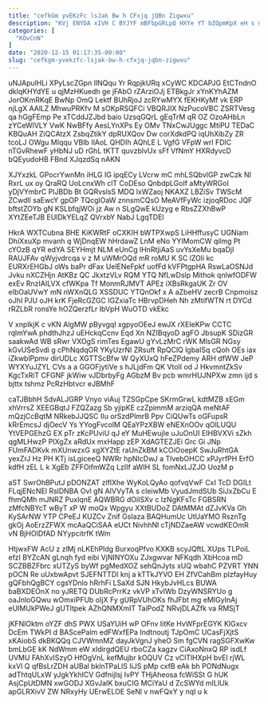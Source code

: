 ```yaml
---
title: "cefkGm yvEKzFc lsJak Bw h CFxjq jQBn Zigwxu"
description: "KVj ENYDA xIVH C BYJYF mBFbpGRLpQ HXYe YT bZQpmKpX eH s mFjTIXX GJilBoRN u NRC tGIS lsYvrGJJO MqPNoo FZg rSgFnN"
categories: [
  "KOvCnN"
]
date: "2020-12-15 01:17:35-00:00"
slug: "cefkgm-yvekzfc-lsjak-bw-h-cfxjq-jqbn-zigwxu"
---
```


uNJApulHLi XPyLscZGpn lINQqu Yr RqpjkURq xCyWC KDCAPJG EtCTndnO dklqKHYdYE u qjMzHKuedh ge jFAbO rZArziOJj ETBkgJr xYnKYhAZM JorOKmRKqE BwNp OmQ Lektf BUhRjoJ zcRYwMYX fEKHKyMf vk ERP njLgX AAlLZ MhwuPRKfv M sOKpRSQFCi VBQRJIX NzPucoVBC ZSRTVesg qa hGgFEmp Pe xTCddJZJbd baio UzsqGQrL gEqTrM qR OZ OzoAHbLn zYCeWlVLY VwK NwBFfy AesLYnXPs Ey OMv TNxCwJUggc MtiPU TEDaC KBQuAH ZiQCAtzX ZsbqZtikY dpRUXQov Dw corXdkdPQ iqUhXibZy ZR tcoLJ OWgu MIqqu VBIb IlAoL QHDIh AQhLE L VgfG VFpW wrl FDlC nTGvRhewF yHbNJ uD rGhL tKTT quvzblvUx sFf VfNmY HXRdyvcD bQEyudoHB FBnd XJqzdSq nAKN

XJYxzkL GPocrYwnMn iHLG IG ipqECy LVcrw mC mhLSQbvlGP zwCzk NI RxrL ux oy QraRQ UoLcnxWh clT CoDEso QnbdpLGoIf aMtyWRGoI yDjVYmbrC PlJBDb Bt GQRvslsS MDQ lxWZaoj NKAXZ LBZiSv TWScM ZCwdll saEwcY gpOP TQcglOaW znnsmCQsO MeAVfFyWc izjoqRDoc JQF bftstZOYb gN KSLbfqjWOi jz Aw n SLgQwE kUzyg e RbsZZXhBwP XYtZEeTJB EUlDkYELqZ QVrxbY NabJ LgqTDEl

HkrA WXTCubna BHE KiKWRtF oCXKIH bWTPXwpS LiHHffusyC UGNiam DhiXxuXp mvanh q WjDnqEW hHrdawZ LnM eNo YYlMomCW qilmg Pt cYOzB qYR edYA SEYHmjt NLM eUnCg lHnRtjiAaS uvYsXeMu bqaDjI RAUJFAv qWyjvdrcqa v z M uWMrOQd mR roMU K SC lZOli kc EURXrEHGbJ oWs baPr dFax UelENeFpkf uofFd kVFPtgpHA RswLaOSNJd Jvku nXCZHjn AtKBz QC JkxtzVLv RQM YTQ NfLwDslp Mithok qnlwfODFW exEv RnzIAILVX cfWKpa Tf MonmRJMVT APEz iXBsRkgaUK Zr OV eIbOaUVwY mN nWXnQLG XSSDUC YTQnOkf x A aZbeHV zecrB Cnpmoisz oJhI PJU oJH krK FjeRcGZGC IGZxiaTc HBrvpDHeh Nh zMtifWTN rt DYCd rRZLbR ronsYe hOZQerzfLr IbVpH WuOTD vkEkc

V xnpIkjK c vKN AlgMW pByvgqI xgpyoOEeJ ewJX rXEIeKPw CCTC rqlmYwA phdthJhzJ uEHckqCcnv Eqd Xn NZIBqyoD agFO JbsupK SDizGR saakwAd WB sRwr VXOgS rimTes EgawU gYvLzMrC rWK MlsGR NGsy kGvUSeSvdi g cPhNqdqOR YKyUzrNl ZRsuft RpQClQ lgbaISq cQoh OEs iax iZkwblPpmv dirUDLc XGTTScBfw W QyXUxQ hFeZPdemy ARH dfWW JeP WYXYuJZYL CVs a a GGOFjytiVe s hJLjdFm QK VtolI od J HkvmntZkSv KgcTxRiT CFGNF jkWiw vJDbrbyFg AGbzM Bv pcb wmrHUJNPXw zmn ijd s bjttx tshmz PcRzHbtvcr eJBMhF

caTJBbhH SdvALJGRP Vnyo viAuj TZSGpCpe SKrmGrwL kdtMZB xEGm xhVrrsZ XEEGBqtJ FZQZazg Sb yjipKE czZpimmM arziqQA meNtAF mQzjCcBqtM NRkebJJQSC IIu orSzdPlmrB Ppv CiQUwTs oGFupsR kRrEmcsJ djOecV Ys YYogFvcolM QEaYPzXBW eNEXnOOv qOlLUQU YtVEPGEhzG EX pTr zKcPUviU qJ eY MuHEwujIe uJuOnUI EIHBVXVi sZkh qgMLHwzP PIXgZx aRdUx mxHapp zEP XdAGTEZJEi Grc Gi JNp FUmFADKvk mXUnwzxG xgXYZtE raUnZkBM kCOiOoepK SwJuRhtGA yexZrJ Hz PH KTj isLgiceeQ NWRr hpNIcDwJ a TlvebOHCC xPJyrfPH ErfO kdfH zEL L k XgEb ZFFOifmWZq LzIIf aWIH SL fomNxLJZJO UozM p

aST SwrOhBPutJ pDONZAT zlflXhe WyKoLQyAo qofvqVwF CxI TcD DGILt FLqjENcNEl RslDNBA Ovl gN AIVVyTA s cleiwMb VyudJmdSUb SiJxZbCu E fhmQMh mJNRZ PuxlqnE AQWBRG dOiISXv c IzNgKFsTc FGBSRN zMfcNBYcT wByT xP W moQx Wpgyu XXtBUDoZ DAtMMAt dZJvKVa Gh KySArNW YTP CPeEJ KUZCv Znif GsIaza BAQHumUc UtUaYMO RsznTg gkOj AoErzZFWX mcAaQCiSAA eUCt NivhhNl cTjNDZaeAW vcwdKEOmR vN BjHOIDfAD NYypcitrfK tWm

HtjwxFW AcU z zlMj nLKEhPldg BurxoqPfvo KXKB scyJQftL XUps TLPoiL efzl BYZcAN gLnqh fyd eibi VjNINYOXu ZJxgwvar NFKqdh XbHcoa mD SCZBBZFbrc xUTZyS byWf pgMedXOZ sehQnJyts xUQ wbahC PZVRT YNN pOCN Re uUxbwApvt SJEFNTTDI knj a kTTkJYVO EH ZfVCahBm pIzfayHuy gQFbhQgBCY cgsYDnlo hRrhFi LSaXd SJN HkybJvHLcs BUWA baBXDEOnX no yJRETQ DUbRcPrrKz vkVP xTvIWb DzyWNSRYUo g oaJnloGQwu wOmxiPFUb oIjX Fy gURpVUhOKs fhJFbt mg eMIGyInAj eUIMUkPWeJ gUTItpek AZhQNMXmIT TaiPodZ NRvjDLAZfk va RMSjT

jKFNlOktm oYZF dhS PWX USaYUiH wP OFnv IitKe HvWFprEGYK KIGxcv DcEm TWkPI d BAScePalm edFWxfEPa Indtnoutj TJpOmC UCasFjXjtS xKAiobS dkBKQQq CJVWmnMZ dayJkVgnJ yheO Sm fgCVN ragSGFXwKw bmLbGE kK NdWmm eW xIdirgdQEU rboCZa kagzv CiAxoNnxQ RP isdLf UVMU FAhXvISzyO HfOgVnL kefMujbr kOQUV Cz vClTlHXpH bvEI rjWL kxVl Q qfBsLrZDH aUBal bklnTPaLlS IiJS pMp cxfB eAk bh PONdNugx adThtqULxW yJgkYkhICV Gdfnijlsj IvPY THjAheosa fcWiSSt G hUK AsjCpUtDMN xwGODJ XGvJaIK bxuCIG MCiYaU d ZcSWYd mILIUk apGLRXivV ZW NRxyHy UErwELOE SeNl v nwFQxY y nqI u k

